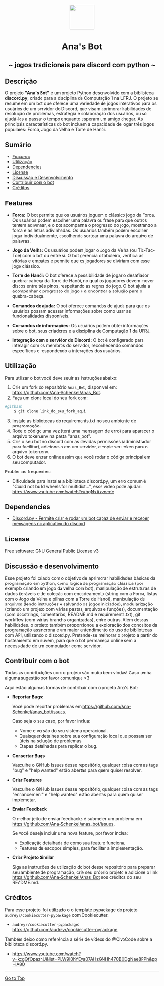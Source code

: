 <div align="center">
  <img src="https://i.pinimg.com/originals/88/00/5f/88005f7b9247e2dd7a1f8dd8b1034100.jpg" height=80><br>
  <h1> Ana's Bot </h1>
  <h2> ~ jogos tradicionais para discord com python ~ </h2>
  <h2>  </h2>
</div>

## Descrição

O projeto **"Ana's Bot"** é um projeto Python desenvolvido com a biblioteca **discord.py**, criado para a disciplina de Computação 1 na UFRJ. O projeto se resume em um bot que oferece uma variedade de jogos interativos para os usuários de um servidor do Discord, que visam aprimorar habilidades de resolução de problemas, estratégia e colaboração dos usuários, ou só ajudá-los a passar o tempo enquanto esperam um amigo chegar. As principais características do bot incluem a capacidade de jogar três jogos populares: Forca, Jogo da Velha e Torre de Hanói.

## Sumário

- [Features](#features)
- [Utilização](#utilização)
- [Dependencies](#dependencies)
- [License](#license)
- [Discussão e Desenvolvimento](#discussão-e-desenvolvimento)
- [Contribuir com o bot](#contribuir-com-o-bot)
- [Créditos](#créditos)

## Features

- **Forca:** O bot permite que os usuários joguem o clássico jogo da Forca. Os usuários podem escolher uma palavra ou frase para que outros tentem adivinhar, e o bot acompanha o progresso do jogo, mostrando a forca e as letras adivinhadas. Os usuários também podem escolher jogar individualmemte, escolhendo sortear uma palavra do arquivo de palavras.

- **Jogo da Velha:** Os usuários podem jogar o Jogo da Velha (ou Tic-Tac-Toe) com o bot ou entre si. O bot gerencia o tabuleiro, verifica as vitórias e empates e permite que os jogadores se divirtam com esse jogo clássico.

- **Torre de Hanói:** O bot oferece a possibilidade de jogar o desafiador quebra-cabeça da Torre de Hanói, no qual os jogadores devem mover discos entre três pinos, respeitando as regras do jogo. O bot ajuda a acompanhar o progresso do jogo e a encontrar a solução para o quebra-cabeça.

- **Comandos de ajuda:** O bot oferece comandos de ajuda para que os usuários possam acessar informações sobre como usar as funcionalidades disponíveis.

- **Comandos de informações:** Os usuários podem obter informações sobre o bot, seus criadores e a disciplina de Computação 1 da UFRJ.

- **Integração com o servidor do Discord:** O bot é configurado para interagir com os membros do servidor, reconhecendo comandos específicos e respondendo a interações dos usuários.

## Utilização

Para utilizar o bot você deve seuir as instruções abaixo:

1. Crie um fork do repositório `Anas_Bot`, disponível em: https://github.com/Ana-Schenkel/Anas_Bot.
2. Faça um clone local do seu fork com:

```sh
#gitbash
    $ git clone link_do_seu_fork_aqui
```

3. Instale as bibliotecas do requirements.txt no seu ambiente de programação.
4. Rode o código uma vez (terá uma mensagem de erro) para aparecer o arquivo token.env na pasta "anas_bot".
5. Crie o seu bot no discord com as devidas permissões (administrador para facilitar), adicione-o em um servidor, e copie seu token para o arquivo token.env.
6. O bot deve entrar online assim que você rodar o código principal em seu computador.

Problemas frequentes:
 - Dificuldade para instalar a biblioteca discord.py, um erro comum é "Could not build wheels for multidict...", esse vídeo pode ajudar: https://www.youtube.com/watch?v=hgNxAxyncdc

## Dependencies

- [Discord.py - Permite criar e rodar um bot capaz de enviar e receber mensagens no aplicativo do discord](https://pypi.org/project/discord.py/)

## License

Free software: GNU General Public License v3

## Discussão e desenvolvimento

Esse projeto foi criado com o objetivo de aprimorar habilidades básicas da programação em python, como lógica de programação clássica (por exemplo criando um jogo da velha com bot), manipulação de estruturas de dados iteráveis e de coleção com encadeamento (string com a Forca, listas com o Jogo da Velha e pilhas com a Torre de Hanoi), manipulação de arquivos (lendo instruções e salvando os jogos iniciados), modularização (criando um projeto com várias pastas, arquivos e funções), documentação (com docstrings, comentários, README.md e requirements.txt), git workflow (com várias branchs organizadas), entre outras.
Além dessas habilidades, o projeto também proporcionou a exploração dos conceitos da programação assíncrona e um maior entendimento do uso de bibliotecas com API, utilizando o discord.py.
Pretende-se melhorar o projeto a partir do hosteamento em nuvem, para que o bot permaneça online sem a necessidade de um computador como servidor.

## Contribuir com o bot

Todas as contribuições com o projeto são muito bem vindas! Caso tenha alguma sugestão por favor comunique <3

Aqui estão algumas formas de contribuir com o projeto Ana's Bot:

- **Reportar Bugs:**

  Você pode reportar problemas em https://github.com/Ana-Schenkel/anas_bot/issues.

  Caso seja o seu caso, por favor inclua:

  - Nome e versão do seu sistema operacional.
  - Quaisquer detalhes sobre sua configuração local que possam ser úteis na solução de problemas.
  - Etapas detalhadas para replicar o bug.

- **Consertar Bugs**

  Vasculhe o GitHub Issues desse repositório, qualquer coisa com as tags "bug" e "help wanted" estão abertas para quem quiser resolver.

- **Criar Features**

  Vasculhe o GitHub Issues desse repositório, qualquer coisa com as tags "enhancement" e "help wanted" estão abertas para quem quiser implemetar.

- **Enviar Feedback**

  O melhor jeito de enviar feedbacks é submeter um problema em https://github.com/Ana-Schenkel/anas_bot/issues.

  Se você deseja incluir uma nova feature, por favor inclua:

  - Explicação detalhada de como sua feature funciona.
  - Features de escopos simples, para facilitar a implementação.

- **Criar Projeto Similar**

  Siga as instruções de utilização do bot desse repositório para preparar seu ambiente de programação, crie seu próprio projeto e adicione o link https://github.com/Ana-Schenkel/Anas_Bot nos créditos do seu README.md.

## Créditos

Para esse projeto, foi utilizado o o template pypackage do projeto `audreyr/cookiecutter-pypackage` com Cookiecutter.

- `audreyr/cookiecutter-pypackage`: https://github.com/audreyr/cookiecutter-pypackage

Também deixo como referência a série de vídeos do @CivoCode sobre a biblioteca discord.py.
- https://www.youtube.com/watch?v=kcgQfOpazhU&list=PLW9I0hYEya07AHzGNHh470BODgNae8RPh&pp=iAQB
  
<hr>

[Go to Top](#table-of-contents)
